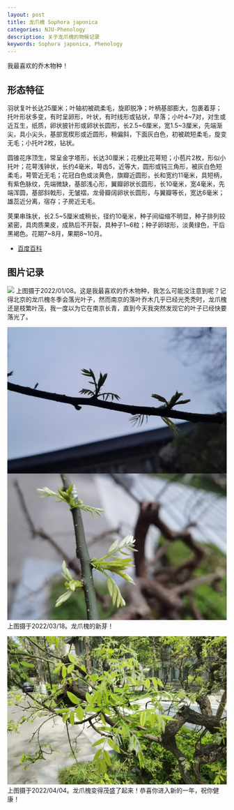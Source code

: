 ```yaml
---
layout: post
title: 龙爪槐 Sophora japonica
categories: NJU-Phenology
description: 关于龙爪槐的物候记录
keywords: Sophora japonica, Phenology
---
```


我最喜欢的乔木物种！

## 形态特征

羽状复叶长达25厘米；叶轴初被疏柔毛，旋即脱净；叶柄基部膨大，包裹着芽；托叶形状多变，有时呈卵形，叶状，有时线形或钻状，早落；小叶4~7对，对生或近互生，纸质，卵状披针形或卵状长圆形，长2.5~6厘米，宽1.5~3厘米，先端渐尖，具小尖头，基部宽楔形或近圆形，稍偏斜，下面灰白色，初被疏短柔毛，旋变无毛；小托叶2枚，钻状。

圆锥花序顶生，常呈金字塔形，长达30厘米；花梗比花萼短；小苞片2枚，形似小托叶；花萼浅钟状，长约4毫米，萼齿5，近等大，圆形或钝三角形，被灰白色短柔毛，萼管近无毛；花冠白色或淡黄色，旗瓣近圆形，长和宽约11毫米，具短柄，有紫色脉纹，先端微缺，基部浅心形，翼瓣卵状长圆形，长10毫米，宽4毫米，先端浑圆，基部斜戟形，无皱褶，龙骨瓣阔卵状长圆形，与翼瓣等长，宽达6毫米；雄蕊近分离，宿存；子房近无毛。

荚果串珠状，长2.5~5厘米或稍长，径约10毫米，种子间缢缩不明显，种子排列较紧密，具肉质果皮，成熟后不开裂，具种子1~6粒；种子卵球形，淡黄绿色，干后黑褐色。花期7~8月，果期8~10月。

 - [百度百科](https://baike.baidu.com/item/%E9%BE%99%E7%88%AA%E6%A7%90/2834264)

## 图片记录

![](/images/blog/20220108-Sophora-japonica.jpg)
上图摄于2022/01/08。这是我最喜欢的乔木物种，我怎么可能没注意到呢？记得北京的龙爪槐冬季会落光叶子，然而南京的落叶乔木几乎已经光秃秃时，龙爪槐还是枝繁叶茂，我一度以为它在南京长青，直到今天我突然发现它的叶子已经快要落光了。

![](/images/blog/20220318-Sophora-japonica.jpg)
上图摄于2022/03/18。龙爪槐的新芽！

![](/images/blog/20220404-Sophora-japonica.jpg)
上图摄于2022/04/04。龙爪槐变得茂盛了起来！恭喜你进入新的一年，祝你健康！
